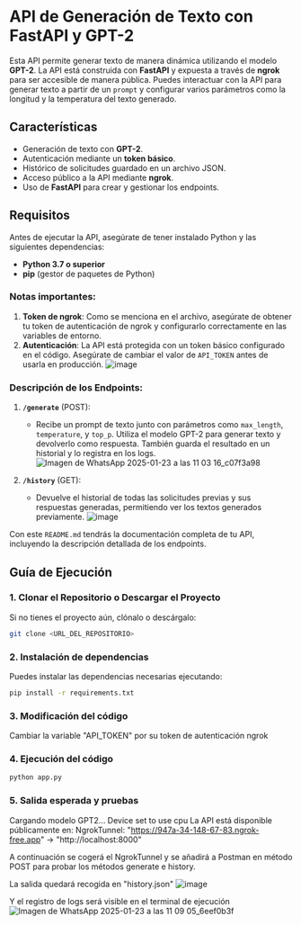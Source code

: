 # API de Generación de Texto con FastAPI y GPT-2

Esta API permite generar texto de manera dinámica utilizando el modelo **GPT-2**. La API está construida con **FastAPI** y expuesta a través de **ngrok** para ser accesible de manera pública. Puedes interactuar con la API para generar texto a partir de un `prompt` y configurar varios parámetros como la longitud y la temperatura del texto generado.

## Características

- Generación de texto con **GPT-2**.
- Autenticación mediante un **token básico**.
- Histórico de solicitudes guardado en un archivo JSON.
- Acceso público a la API mediante **ngrok**.
- Uso de **FastAPI** para crear y gestionar los endpoints.

## Requisitos

Antes de ejecutar la API, asegúrate de tener instalado Python y las siguientes dependencias:

- **Python 3.7 o superior**
- **pip** (gestor de paquetes de Python)

### **Notas importantes:**
1. **Token de ngrok**: Como se menciona en el archivo, asegúrate de obtener tu token de autenticación de ngrok y configurarlo correctamente en las variables de entorno.
2. **Autenticación**: La API está protegida con un token básico configurado en el código. Asegúrate de cambiar el valor de `API_TOKEN` antes de usarla en producción.
![image](https://github.com/user-attachments/assets/fa9c0449-a8a2-4063-8e9b-aa6a16a49a4d)

### Descripción de los Endpoints:

1. **`/generate`** (POST): 
   - Recibe un prompt de texto junto con parámetros como `max_length`, `temperature`, y `top_p`. Utiliza el modelo GPT-2 para generar texto y devolverlo como respuesta. También guarda el resultado en un historial y lo registra en los logs.
![Imagen de WhatsApp 2025-01-23 a las 11 03 16_c07f3a98](https://github.com/user-attachments/assets/24dab9ea-aa2d-47d1-a9a7-74d960bec2a6)

2. **`/history`** (GET): 
   - Devuelve el historial de todas las solicitudes previas y sus respuestas generadas, permitiendo ver los textos generados previamente.
![image](https://github.com/user-attachments/assets/cdc60507-e748-43ca-96c1-703731c8e80c)

Con este `README.md` tendrás la documentación completa de tu API, incluyendo la descripción detallada de los endpoints.

## Guía de Ejecución

### 1. **Clonar el Repositorio o Descargar el Proyecto**

Si no tienes el proyecto aún, clónalo o descárgalo:

```bash
git clone <URL_DEL_REPOSITORIO>
```

### 2. **Instalación de dependencias**

Puedes instalar las dependencias necesarias ejecutando:

```bash
pip install -r requirements.txt
```

### 3. **Modificación del código**

Cambiar la variable "API_TOKEN" por su token de autenticación ngrok

### 4. **Ejecución del código**

```bash
python app.py
```

### 5. **Salida esperada y pruebas**

Cargando modelo GPT2...
Device set to use cpu
La API está disponible públicamente en: NgrokTunnel: "https://947a-34-148-67-83.ngrok-free.app" -> "http://localhost:8000"

A continuación se cogerá el NgrokTunnel y se añadirá a Postman en método POST para probar los métodos generate e history.

La salida quedará recogida en "history.json"
![image](https://github.com/user-attachments/assets/e5d4f956-dec7-46df-8f26-3886510d329e)

Y el registro de logs será visible en el terminal de ejecución
![Imagen de WhatsApp 2025-01-23 a las 11 09 05_6eef0b3f](https://github.com/user-attachments/assets/7dbf386e-7b4f-4866-9153-b96b353116b9)






